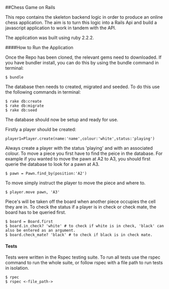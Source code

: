 ##Chess Game on Rails

This repo contains the skeleton backend logic in order to produce an online
chess application. The aim is to turn this logic into a Rails Api and build
a javascript application to work in tandem with the API.

The application was built using ruby 2.2.2.

####How to Run the Application

Once the Repo has been cloned, the relevant gems need to downloaded. If you have
bundler install, you can do this by using the bundle command in terminal:

```
$ bundle
```



The database then needs to created, migrated and seeded. To do this use the following commands
in terminal:

```
$ rake db:create
$ rake db:migrate
$ rake db:seed
```

The database should now be setup and ready for use.

Firstly a player should be created:

```
player1=Player.create(name:'name',colour:'white',status:'playing')
```

Always create a player with the status 'playing' and with an associated colour.
To move a piece you first have to find the peice in the database. For example if you
wanted to move the pawn at A2 to A3, you should first querie the database to look
for a pawn at A3.

```
$ pawn = Pawn.find_by(position:'A2')
```
To move simply instruct the player to move the piece and where to.

```
$ player.move pawn, 'A3'
```

Piece's will be taken off the board when another piece occupies the cell they are in.
To check the status if a player is in check or check mate, the board has to be queried first.

```
$ board = Board.first
$ board.in_check? 'white' # to check if white is in check, 'black' can also be entered as an argument.
$ board.check_mate? 'black' # to check if black is in check mate.
```

#### Tests

Tests were written in the Rspec testing suite. To run all tests use the rspec command to run the whole suite, or follow rspec with a file path to run tests in isolation. 

```
$ rpec
$ rspec <-file_path->
```
